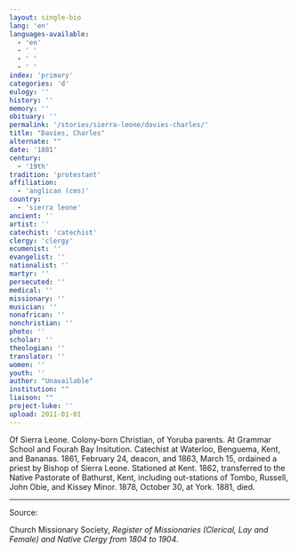 ```yaml
---
layout: single-bio
lang: 'en'
languages-available:
  - 'en'
  - ' '
  - ' '
  - ' '
index: 'primary'
categories: 'd'
eulogy: ''
history: ''
memory: ''
obituary: ''
permalink: '/stories/sierra-leone/davies-charles/'
title: "Davies, Charles"
alternate: ""
date: '1881'
century:
  - '19th'
tradition: 'protestant'
affiliation:
  - 'anglican (cms)'
country:
  - 'sierra leone'
ancient: ''
artist: ''
catechist: 'catechist'
clergy: 'clergy'
ecumenist: ''
evangelist: ''
nationalist: ''
martyr: ''
persecuted: ''
medical: ''
missionary: ''
musician: ''
nonafrican: ''
nonchristian: ''
photo: ''
scholar: ''
theologian: ''
translator: ''
women: ''
youth: ''
author: "Unavailable"
institution: ""
liaison: ""
project-luke: ''
upload: 2011-01-01
---
```




Of Sierra Leone.  Colony-born Christian, of Yoruba parents.  At Grammar School and Fourah Bay Insitution.  Catechist at Waterloo, Benguema, Kent, and Bananas.  1861, February 24, deacon, and 1863, March 15, ordained a priest by Bishop of Sierra Leone.  Stationed at Kent.  1862, transferred to the Native Pastorate of Bathurst, Kent, including out-stations of Tombo, Russell, John Obie, and Kissey Minor.  1878, October 30, at York.  1881, died.

---

Source:

Church Missionary Society, *Register of Missionaries (Clerical, Lay and Female) and Native Clergy from 1804 to 1904*.
